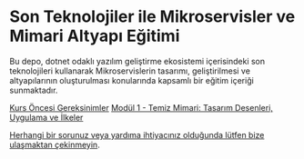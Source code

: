 # Son Teknolojiler ile Mikroservisler ve Mimari Altyapı Eğitimi
Bu depo, dotnet odaklı yazılım geliştirme ekosistemi içerisindeki son teknolojileri kullanarak Mikroservislerin tasarımı, geliştirilmesi ve altyapılarının oluşturulması konularında kapsamlı bir eğitim içeriği sunmaktadır. 

[Kurs Öncesi Gereksinimler](gereksinimler/README.md)
[Modül 1 - Temiz Mimari: Tasarım Desenleri, Uygulama ve İlkeler](modul-1/README.md)


[Herhangi bir sorunuz veya yardıma ihtiyacınız olduğunda lütfen bize ulaşmaktan çekinmeyin](mailto:training@runicbytes.com?subject=Son%20Teknolojiler%20ile%20Mikroservisler%20ve%20Mimari%20Altyapı%20Eğitimi%20Hakkında).
